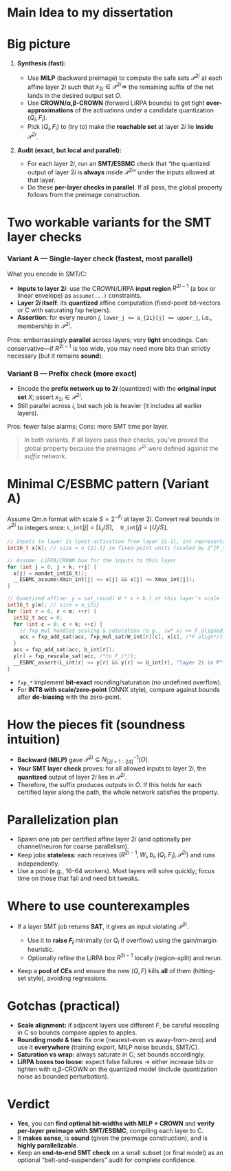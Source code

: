
# Main Idea to my dissertation
# Big picture

1. **Synthesis (fast):**

   * Use **MILP** (backward preimage) to compute the safe sets $\mathcal P^{2i}$ at each affine layer $2i$ such that $x_{2i}\in\mathcal P^{2i}\Rightarrow$ the remaining suffix of the net lands in the desired output set $O$.
   * Use **CROWN/α,β-CROWN** (forward LiRPA bounds) to get tight **over-approximations** of the activations under a candidate quantization $(Q_i,F_i)$.
   * Pick $(Q_i,F_i)$ to (try to) make the **reachable set** at layer $2i$ lie **inside** $\mathcal P^{2i}$.

2. **Audit (exact, but local and parallel):**

   * For each layer $2i$, run an **SMT/ESBMC** check that “the quantized output of layer $2i$ is **always** inside $\mathcal P^{2i}$” under the inputs allowed at that layer.
   * Do these **per-layer checks in parallel**. If all pass, the global property follows from the preimage construction.

# Two workable variants for the SMT layer checks

### Variant A — **Single-layer check (fastest, most parallel)**

What you encode in SMT/C:

* **Inputs to layer $2i$**: use the CROWN/LiRPA **input region** $R^{2i-1}$ (a box or linear envelope) as `assume(...)` constraints.
* **Layer $2i$ itself**: its **quantized** affine computation (fixed-point bit-vectors or C with saturating fxp helpers).
* **Assertion**: for every neuron $j$, `lower_j <= a_{2i}[j] <= upper_j`, i.e., membership in $\mathcal P^{2i}$.

Pros: embarrassingly **parallel** across layers; very **light** encodings.
Con: conservative—if $R^{2i-1}$ is too wide, you may need more bits than strictly necessary (but it remains **sound**).

### Variant B — **Prefix check (more exact)**

* Encode the **prefix network up to $2i$** (quantized) with the **original input set** $X$; assert $x_{2i}\in\mathcal P^{2i}$.
* Still parallel across $i$, but each job is heavier (it includes all earlier layers).

Pros: fewer false alarms; Cons: more SMT time per layer.

> In both variants, if all layers pass their checks, you’ve proved the global property because the preimages $\mathcal P^{2i}$ were defined against the *suffix* network.

# Minimal C/ESBMC pattern (Variant A)

Assume Qm.n format with scale $S=2^{-F_i}$ at layer $2i$. Convert real bounds in $\mathcal P^{2i}$ to integers once:
$\texttt{L\_int}[j]=\lceil L_j/S \rceil,\quad \texttt{U\_int}[j]=\lfloor U_j/S \rfloor$.

```c
// Inputs to layer 2i (post-activation from layer 2i-1), int representation
int16_t x[k]; // size = n_{2i-1} in fixed-point units (scaled by 2^{F_{i-1}} or same scale if you align)

// Assume: LiRPA/CROWN box for the inputs to this layer
for (int j = 0; j < k; ++j) {
  x[j] = nondet_int16_t();
  __ESBMC_assume(Xmin_int[j] <= x[j] && x[j] <= Xmax_int[j]);
}

// Quantized affine: y = sat_round( W * x + b ) at this layer’s scale
int16_t y[m]; // size = n_{2i}
for (int r = 0; r < m; ++r) {
  int32_t acc = 0;
  for (int c = 0; c < k; ++c) {
    // fxp_mul handles scaling & saturation (e.g., (w* x) >> F_aligned)
    acc = fxp_add_sat(acc, fxp_mul_sat(W_int[r][c], x[c], /*F align*/));
  }
  acc = fxp_add_sat(acc, b_int[r]);
  y[r] = fxp_rescale_sat(acc, /*to F_i*/);
  __ESBMC_assert(L_int[r] <= y[r] && y[r] <= U_int[r], "layer 2i in P^{2i}");
}
```

* `fxp_*` implement **bit-exact** rounding/saturation (no undefined overflow).
* For **INT8 with scale/zero-point** (ONNX style), compare against bounds after **de-biasing** with the zero-point.

# How the pieces fit (soundness intuition)

* **Backward (MILP)** gave $\mathcal P^{2i}\subseteq N_{[2i+1:2d]}^{-1}(O)$.
* **Your SMT layer check** proves: for all allowed inputs to layer $2i$, the **quantized** output of layer $2i$ lies in $\mathcal P^{2i}$.
* Therefore, the suffix produces outputs in $O$. If this holds for each certified layer along the path, the whole network satisfies the property.

# Parallelization plan

* Spawn one job per certified affine layer $2i$ (and optionally per channel/neuron for coarse parallelism).
* Keep jobs **stateless**: each receives $(R^{2i-1}, W_i, b_i, (Q_i,F_i), \mathcal P^{2i})$ and runs independently.
* Use a pool (e.g., 16–64 workers). Most layers will solve quickly; focus time on those that fail and need bit tweaks.

# Where to use counterexamples

* If a layer SMT job returns **SAT**, it gives an input violating $\mathcal P^{2i}$.

  * Use it to **raise $F_i$** minimally (or $Q_i$ if overflow) using the gain/margin heuristic.
  * Optionally refine the LiRPA box $R^{2i-1}$ locally (region-split) and rerun.
* Keep a **pool of CEs** and ensure the new $(Q,F)$ kills **all** of them (hitting-set style), avoiding regressions.

# Gotchas (practical)

* **Scale alignment:** if adjacent layers use different $F$, be careful rescaling in C so bounds compare apples to apples.
* **Rounding mode & ties:** fix one (nearest-even vs away-from-zero) and use it **everywhere** (training export, MILP noise bounds, SMT/C).
* **Saturation vs wrap:** always saturate in C; set bounds accordingly.
* **LiRPA boxes too loose:** expect false failures → either increase bits or tighten with α,β-CROWN on the quantized model (include quantization noise as bounded perturbation).

# Verdict

* **Yes**, you can **find optimal bit-widths with MILP + CROWN** and **verify per-layer preimage with SMT/ESBMC**, compiling each layer to C.
* It **makes sense**, is **sound** (given the preimage construction), and is **highly parallelizable**.
* Keep an **end-to-end SMT check** on a small subset (or final model) as an optional “belt-and-suspenders” audit for complete confidence.

